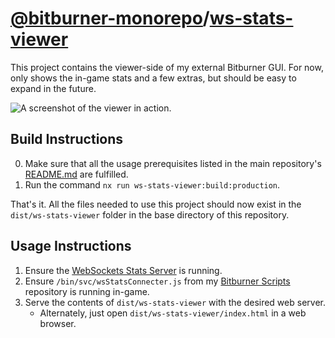 # [@bitburner-monorepo](https://jojotastic777.github.io/bitburner-monorepo/)/[ws-stats-viewer](#)
This project contains the viewer-side of my external Bitburner GUI. For now, only shows the in-game stats and a few extras, but should be easy to expand in the future.

![A screenshot of the viewer in action.](https://media.githubusercontent.com/media/jojotastic777/bitburner-monorepo/master/packages/ws-stats-viewer/docs/demo-1.gif)

## Build Instructions
0. Make sure that all the usage prerequisites listed in the main repository's [README.md](https://jojotastic777.github.io/bitburner-monorepo/) are fulfilled.
1. Run the command `nx run ws-stats-viewer:build:production`.

That's it. All the files needed to use this project should now exist in the `dist/ws-stats-viewer` folder in the base directory of this repository.

## Usage Instructions
1. Ensure the [WebSockets Stats Server](../ws-stats-server) is running.
2. Ensure `/bin/svc/wsStatsConnecter.js` from my [Bitburner Scripts](../bitburner-scripts) repository is running in-game.
3. Serve the contents of `dist/ws-stats-viewer` with the desired web server.
    - Alternately, just open `dist/ws-stats-viewer/index.html` in a web browser.
